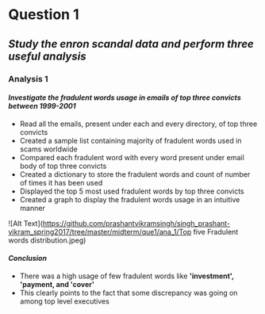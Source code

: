 # **Question 1**

## *Study the enron scandal data and perform three useful analysis*

### **Analysis 1**
    
#### *Investigate the fradulent words usage in emails of top three convicts between 1999-2001*
    
- Read all the emails, present under each and every directory, of top three convicts
- Created a sample list containing majority of fradulent words used in scams worldwide
- Compared each fradulent word with every word present under email body of top three convicts
- Created a dictionary to store the fradulent words and count of number of times it has been used
- Displayed the top 5 most used fradulent words by top three convicts
- Created a graph to display the fradulent words usage in an intuitive manner

![Alt Text](https://github.com/prashantvikramsingh/singh_prashant-vikram_spring2017/tree/master/midterm/que1/ana_1/Top five Fradulent words distribution.jpeg)

#### *Conclusion*
    
- There was a high usage of few fradulent words like **'investment', 'payment, and 'cover'**
- This clearly points to the fact that some discrepancy was going on among top level executives

 
    
    

    